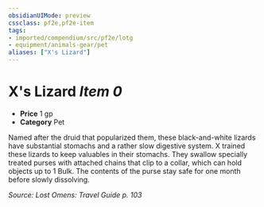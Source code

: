 ```yaml
---
obsidianUIMode: preview
cssclass: pf2e,pf2e-item
tags:
- imported/compendium/src/pf2e/lotg
- equipment/animals-gear/pet
aliases: ["X's Lizard"]
---
```

# X's Lizard *Item 0*  

- **Price** 1 gp
- **Category** Pet

Named after the druid that popularized them, these black-and-white lizards have substantial stomachs and a rather slow digestive system. X trained these lizards to keep valuables in their stomachs. They swallow specially treated purses with attached chains that clip to a collar, which can hold objects up to 1 Bulk. The contents of the purse stay safe for one month before slowly dissolving.

*Source: Lost Omens: Travel Guide p. 103*